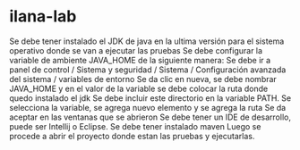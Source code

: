 # ilana-lab
Se debe tener instalado el JDK de java en la ultima versión para el sistema operativo donde se van a ejecutar las pruebas
Se debe configurar la variable de ambiente JAVA_HOME de la siguiente manera:
Se debe ir a panel de control / Sistema y seguridad / Sistema / Configuración avanzada del sistema / variables de entorno
Se da clic en nueva, se debe nombrar JAVA_HOME y en el valor de la variable se debe colocar la ruta donde quedo instalado el jdk
Se debe incluir este directorio en la variable PATH. Se selecciona la variable, se agrega nuevo elemento y se agrega la ruta
Se da aceptar en las ventanas que se abrieron
Se debe tener un IDE de desarrollo, puede ser Intellij o Eclipse.
Se debe tener instalado maven
Luego se procede a abrir el proyecto donde estan las pruebas y ejecutarlas.
